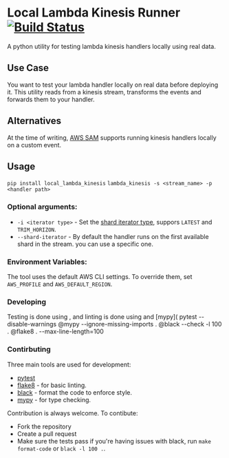 # Local Lambda Kinesis Runner [![Build Status](https://travis-ci.org/kobybum/local-lambda-kinesis.svg?branch=master)](https://travis-ci.org/kobybum/local-lambda-kinesis)

A python utility for testing lambda kinesis handlers locally using real data.

## Use Case

You want to test your lambda handler locally on real data before deploying it.
This utility reads from a kinesis stream, transforms the events and forwards them to your handler.

## Alternatives

At the time of writing, [AWS SAM](https://github.com/awslabs/serverless-application-model) supports running kinesis handlers locally on a custom event.

## Usage
`pip install local_lambda_kinesis`
`lambda_kinesis -s <stream_name> -p <handler path>`

### Optional arguments:
- `-i <iterator type>` - Set the [shard iterator type](https://stackoverflow.com/questions/49728807/trim-horizon-vs-latest), suppors `LATEST` and `TRIM_HORIZON`.
- `--shard-iterator` - By default the handler runs on the first available shard in the stream. you can use a specific one.

### Environment Variables:
The tool uses the default AWS CLI settings. To override them, set `AWS_PROFILE` and `AWS_DEFAULT_REGION`.

### Developing

Testing is done using , and linting is done using  and [mypy](
pytest --disable-warnings
	@mypy --ignore-missing-imports .
	@black --check -l 100 .
	@flake8 . --max-line-length=100

### Contirbuting

Three main tools are used for development:
* [pytest](https://github.com/pytest-dev/pytest)
* [flake8](https://github.com/PyCQA/flake8) - for basic linting.
* [black](https://github.com/psf/black) - format the code to enforce style.
* [mypy](https://github.com/python/mypy) - for type checking.

Contribution is always welcome. To contibute:
* Fork the repository
* Create a pull request
* Make sure the tests pass
  if you're having issues with black, run `make format-code` or `black -l 100 .`.
